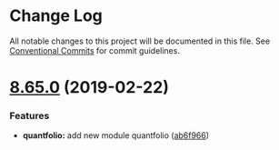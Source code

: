 # Change Log

All notable changes to this project will be documented in this file.
See [Conventional Commits](https://conventionalcommits.org) for commit guidelines.

# [8.65.0](https://bitbucket.org/stacc-flow/bento/compare/v8.64.2...v8.65.0) (2019-02-22)


### Features

* **quantfolio:** add new module quantfolio ([ab6f966](https://bitbucket.org/stacc-flow/bento/commits/ab6f966))
